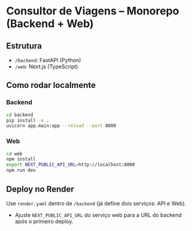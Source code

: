 
# Consultor de Viagens – Monorepo (Backend + Web)

## Estrutura
- `/backend`: FastAPI (Python)
- `/web`: Next.js (TypeScript)

## Como rodar localmente
### Backend
```bash
cd backend
pip install -e .
uvicorn app.main:app --reload --port 8000
```

### Web
```bash
cd web
npm install
export NEXT_PUBLIC_API_URL=http://localhost:8000
npm run dev
```

## Deploy no Render
Use `render.yaml` dentro de `/backend` (já define dois serviços: API e Web).
- Ajuste `NEXT_PUBLIC_API_URL` do serviço web para a URL do backend após o primeiro deploy.
